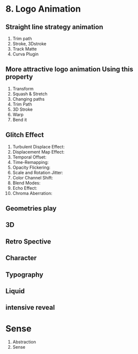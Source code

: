 # 8. Logo Animation

## Straight line strategy animation

1. Trim path
2. Stroke, 3Dstroke
3. Track Matte
4. Curva Plugin

## More attractive logo animation Using this property

1. Transform
2. Squash & Stretch
3. Changing paths
4. Trim Path
5. 3D Stroke
6. Warp
7. Bend it

## Glitch Effect

1. Turbulent Displace Effect:
2. Displacement Map Effect:
3. Temporal Offset:
4. Time-Remapping:
5. Opacity Flickering:
6. Scale and Rotation Jitter:
7. Color Channel Shift:
8. Blend Modes:
9. Echo Effect:
10. Chroma Aberration:

## Geometries play
## 3D
## Retro Spective
## Character
## Typography
## Liquid
## intensive reveal

# Sense
1. Abstraction
2. Sense